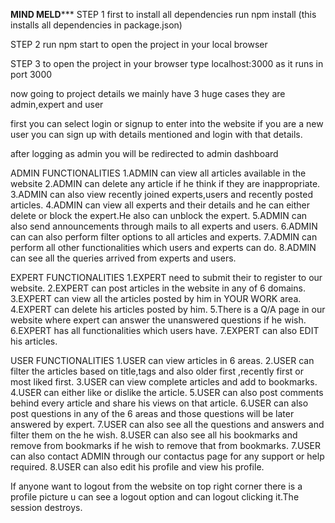 ******MIND MELD*********
STEP 1
first to install all dependencies run npm install (this installs all dependencies in package.json)

STEP 2
run npm start to open the project in your local browser

STEP 3
to open the project in your browser type localhost:3000 as it runs in port 3000

now going to project details
we mainly have 3 huge cases they are admin,expert and user

first you can select login or signup to enter into the website if you are a new user you can sign up with details mentioned and login with that details.



after logging as admin you will be redirected to admin dashboard

ADMIN FUNCTIONALITIES
1.ADMIN can view all articles available in the website
2.ADMIN can delete any article if he think if they are inappropriate.
3.ADMIN can also view recently joined experts,users and recently posted articles.
4.ADMIN can view all experts and their details and he can either delete or block the expert.He also can unblock the expert.
5.ADMIN can also send announcements through mails to all experts and users.
6.ADMIN can can also perform filter options to all articles and experts.
7.ADMIN can perform all other functionalities which users and experts can do.
8.ADMIN can see all the queries arrived from experts and users.



EXPERT FUNCTIONALITIES
1.EXPERT need to submit their to register to our website.
2.EXPERT can post articles in the website in any of 6 domains.
3.EXPERT can view all the articles posted by him in YOUR WORK area.
4.EXPERT can delete his articles posted by him.
5.There is a Q/A page in our website where expert can answer the unanswered questions if he wish.
6.EXPERT has all functionalities which users have.
7.EXPERT can also EDIT his articles.


USER FUNCTIONALITIES
1.USER can view articles in 6 areas.
2.USER can filter the articles based on title,tags and also older first ,recently first or most liked first.
3.USER can view complete articles and add to bookmarks.
4.USER can either like or dislike the article.
5.USER can also post comments behind every article and share his views on that article.
6.USER can also post questions in any of the 6 areas and those questions will be later answered by expert.
7.USER can also see all the questions and answers and filter them on the he wish.
8.USER can also see all his bookmarks and remove from bookmarks if he wish to remove that from bookmarks.
7.USER can also contact ADMIN through our contactus page for any support or help required.
8.USER can also edit his profile and view his profile.


If anyone want to logout from the website on top right corner there is a profile picture u can see a logout option and can logout clicking it.The session destroys.



